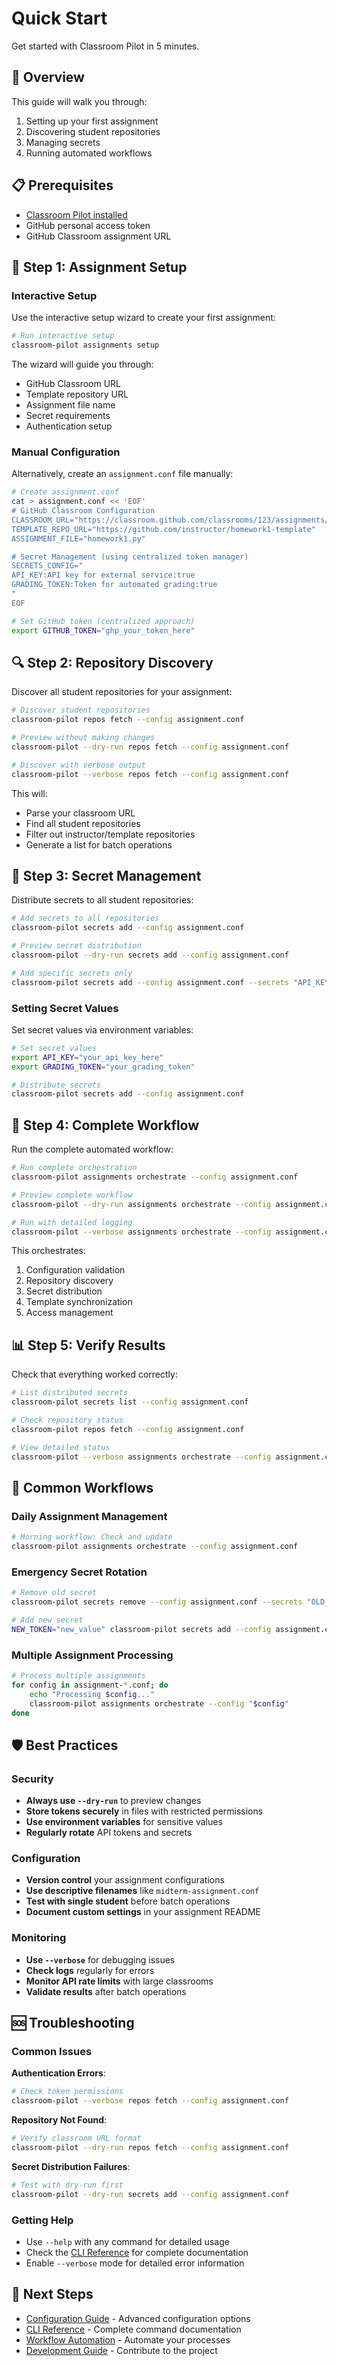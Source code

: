 # Quick Start

Get started with Classroom Pilot in 5 minutes.

## 🎯 Overview

This guide will walk you through:

1. Setting up your first assignment
2. Discovering student repositories 
3. Managing secrets
4. Running automated workflows

## 📋 Prerequisites

- [Classroom Pilot installed](installation.md)
- GitHub personal access token
- GitHub Classroom assignment URL

## 🚀 Step 1: Assignment Setup

### Interactive Setup

Use the interactive setup wizard to create your first assignment:

```bash
# Run interactive setup
classroom-pilot assignments setup
```

The wizard will guide you through:

- GitHub Classroom URL
- Template repository URL
- Assignment file name
- Secret requirements
- Authentication setup

### Manual Configuration

Alternatively, create an `assignment.conf` file manually:

```bash
# Create assignment.conf
cat > assignment.conf << 'EOF'
# GitHub Classroom Configuration
CLASSROOM_URL="https://classroom.github.com/classrooms/123/assignments/homework1"
TEMPLATE_REPO_URL="https://github.com/instructor/homework1-template"
ASSIGNMENT_FILE="homework1.py"

# Secret Management (using centralized token manager)
SECRETS_CONFIG="
API_KEY:API key for external service:true
GRADING_TOKEN:Token for automated grading:true
"
EOF

# Set GitHub token (centralized approach)
export GITHUB_TOKEN="ghp_your_token_here"
```

## 🔍 Step 2: Repository Discovery

Discover all student repositories for your assignment:

```bash
# Discover student repositories
classroom-pilot repos fetch --config assignment.conf

# Preview without making changes
classroom-pilot --dry-run repos fetch --config assignment.conf

# Discover with verbose output
classroom-pilot --verbose repos fetch --config assignment.conf
```

This will:

- Parse your classroom URL
- Find all student repositories
- Filter out instructor/template repositories
- Generate a list for batch operations

## 🔐 Step 3: Secret Management

Distribute secrets to all student repositories:

```bash
# Add secrets to all repositories
classroom-pilot secrets add --config assignment.conf

# Preview secret distribution
classroom-pilot --dry-run secrets add --config assignment.conf

# Add specific secrets only
classroom-pilot secrets add --config assignment.conf --secrets "API_KEY"
```

### Setting Secret Values

Set secret values via environment variables:

```bash
# Set secret values
export API_KEY="your_api_key_here"
export GRADING_TOKEN="your_grading_token"

# Distribute secrets
classroom-pilot secrets add --config assignment.conf
```

## 🔄 Step 4: Complete Workflow

Run the complete automated workflow:

```bash
# Run complete orchestration
classroom-pilot assignments orchestrate --config assignment.conf

# Preview complete workflow
classroom-pilot --dry-run assignments orchestrate --config assignment.conf

# Run with detailed logging
classroom-pilot --verbose assignments orchestrate --config assignment.conf
```

This orchestrates:

1. Configuration validation
2. Repository discovery
3. Secret distribution
4. Template synchronization
5. Access management

## 📊 Step 5: Verify Results

Check that everything worked correctly:

```bash
# List distributed secrets
classroom-pilot secrets list --config assignment.conf

# Check repository status
classroom-pilot repos fetch --config assignment.conf

# View detailed status
classroom-pilot --verbose assignments orchestrate --config assignment.conf --dry-run
```

## 🎯 Common Workflows

### Daily Assignment Management

```bash
# Morning workflow: Check and update
classroom-pilot assignments orchestrate --config assignment.conf
```

### Emergency Secret Rotation

```bash
# Remove old secret
classroom-pilot secrets remove --config assignment.conf --secrets "OLD_TOKEN"

# Add new secret
NEW_TOKEN="new_value" classroom-pilot secrets add --config assignment.conf --secrets "NEW_TOKEN"
```

### Multiple Assignment Processing

```bash
# Process multiple assignments
for config in assignment-*.conf; do
    echo "Processing $config..."
    classroom-pilot assignments orchestrate --config "$config"
done
```

## 🛡️ Best Practices

### Security

- **Always use `--dry-run`** to preview changes
- **Store tokens securely** in files with restricted permissions
- **Use environment variables** for sensitive values
- **Regularly rotate** API tokens and secrets

### Configuration

- **Version control** your assignment configurations
- **Use descriptive filenames** like `midterm-assignment.conf`
- **Test with single student** before batch operations
- **Document custom settings** in your assignment README

### Monitoring

- **Use `--verbose`** for debugging issues
- **Check logs** regularly for errors
- **Monitor API rate limits** with large classrooms
- **Validate results** after batch operations

## 🆘 Troubleshooting

### Common Issues

**Authentication Errors**:
```bash
# Check token permissions
classroom-pilot --verbose repos fetch --config assignment.conf
```

**Repository Not Found**:
```bash
# Verify classroom URL format
classroom-pilot --dry-run repos fetch --config assignment.conf
```

**Secret Distribution Failures**:
```bash
# Test with dry-run first
classroom-pilot --dry-run secrets add --config assignment.conf
```

### Getting Help

- Use `--help` with any command for detailed usage
- Check the [CLI Reference](../cli/overview.md) for complete documentation
- Enable `--verbose` mode for detailed error information

## 🚀 Next Steps

- [Configuration Guide](configuration.md) - Advanced configuration options
- [CLI Reference](../cli/overview.md) - Complete command documentation  
- [Workflow Automation](../workflows/assignment-orchestrator.md) - Automate your processes
- [Development Guide](../development/contributing.md) - Contribute to the project
